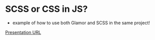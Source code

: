 # SCSS or CSS in JS?

- example of how to use both Glamor and SCSS in the same project!

[Presentation URL](https://officesearchmetrics-my.sharepoint.com/:p:/g/personal/d_fusic_searchmetrics_com/EdkJnEuq4MhAnH_mDk69_H0BWokcHMB1eVnSZUz9TT2cPA?e=nXAUiD)

